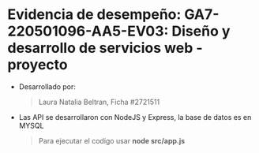 #  Evidencia de desempeño: GA7-220501096-AA5-EV03: Diseño y desarrollo de servicios web - proyecto 

- Desarrollado por:
	>  Laura Natalia Beltran, Ficha #2721511

- Las API se desarrollaron con NodeJS y Express, la base de datos es en MYSQL
	> Para ejecutar el codigo usar **node src/app.js**